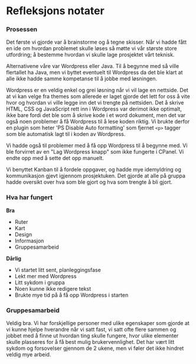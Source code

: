 # Refleksjons notater


### Prosessen

Det første vi gjorde var å brainstorme og å tegne skisser. Når vi hadde fått en ide om hvordan problemet skulle løses så møtte vi vår største store utfordring; å bestemme hvordan vi skulle lage prosjektet vårt teknisk.

Alternativene våre var Wordpress eller Java. Til å begynne med så ville flertallet ha Java, men vi byttet eventuelt til Wordpress da det ble klart at alle ikke hadde samme kompetanse til å jobbe med løsningen.

Wordpress er en veldig enkel og grei løsning når vi vil lage en nettside. Det at vi kan velge fra themes som allerede er laget gjorde det lett for oss å vite hvor og hvordan vi ville legge inn det vi trengte på nettsiden.
Det å skrive HTML, CSS og JavaScript rett inn i Wordpress var derimot ikke optimalt, ikke bare fordi det ble som å skrive kode i et word dokument, men det var også noen problemer å få Wordpress til å lese koden riktig. Vi brukte derfor en plugin som heter 'PS Disable Auto formatting' som fjernet `<p>` tagger som ble automatisk lagt til i koden av Wordpress.

Vi hadde også til problemer med å få opp Wordpress til å begynne med. Vi ble forvirret av en "Lag Wordpress knapp" som ikke fungerte i CPanel. Vi endte opp med å sette det opp manuelt.

Vi benyttet Kanban til å fordele oppgaver, og hadde mye idemyldring og kommunikasjon gjevt igjennom prosjektuken. Det gjorde at alle på gruppa hadde oversikt over hva som ble gjort og hva som trengte å bli gjort.


### Hva har fungert

**Bra**
* Ruter
* Kart
* Design
* Informasjon
* Gruppesamarbeid

**Dårlig**
* Vi startet litt sent, planleggingsfase
* Lekt mer med Wordpress
* Litt sykdom i gruppa
* Noen kunne ikke redigere tekst
* Brukte mye tid på å få opp Wordpress i starten


### Gruppesamarbeid

Veldig bra. Vi har forskjellige personer med ulike egenskaper som gjorde at vi kunne hjelpe hverandre når vi satt fast, vi satt ofte flere sammen og jobbet med å finne ut hvordan ting skulle fungere, hvor ulike elementer skulle plasseres for å få best mulig brukervennlighet.
Det har vært litt sykdom og forsovelser gjennom de 2 ukene, men vi føler det ikke hindret veldig mye arbeid.

